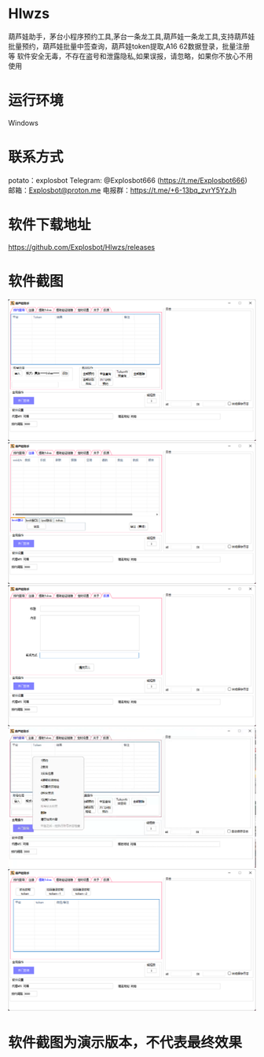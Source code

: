 # Hlwzs
葫芦娃助手，茅台小程序预约工具,茅台一条龙工具,葫芦娃一条龙工具,支持葫芦娃批量预约，葫芦娃批量中签查询，葫芦娃token提取,A16 62数据登录，批量注册等
软件安全无毒，不存在盗号和泄露隐私,如果误报，请忽略，如果你不放心不用使用

# 运行环境
Windows

# 联系方式
potato：explosbot Telegram: @Explosbot666 (https://t.me/Explosbot666) 邮箱：Explosbot@proton.me
电报群：https://t.me/+6-13bq_zvrY5YzJh

# 软件下载地址
https://github.com/Explosbot/Hlwzs/releases

# 软件截图
![image](https://github.com/Explosbot/Hlwzs/blob/main/img/1.png)
![image](https://github.com/Explosbot/Hlwzs/blob/main/img/2.png)
![image](https://github.com/Explosbot/Hlwzs/blob/main/img/3.png)
![image](https://github.com/Explosbot/Hlwzs/blob/main/img/4.png)
![image](https://github.com/Explosbot/Hlwzs/blob/main/img/5.png)
# 软件截图为演示版本，不代表最终效果
